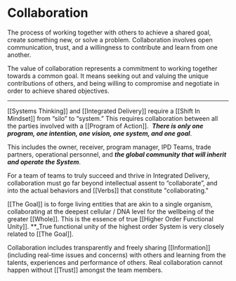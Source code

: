 # Collaboration

The process of working together with others to achieve a shared goal, create something new, or solve a problem. Collaboration involves open communication, trust, and a willingness to contribute and learn from one another.

The value of collaboration represents a commitment to working together towards a common goal. It means seeking out and valuing the unique contributions of others, and being willing to compromise and negotiate in order to achieve shared objectives.
___

[[Systems Thinking]] and [[Integrated Delivery]] require a [[Shift In Mindset]] from “silo” to “system.” This requires collaboration between all the parties involved with a [[Program of Action]].  **_There is only one program, one intention, one vision, one system, and one goal_**. 

This includes the owner, receiver, program manager, IPD Teams, trade partners, operational personnel, and **_the global community that will inherit and operate the System_**. 

For a team of teams to truly succeed and thrive in Integrated Delivery, collaboration must go far beyond intellectual assent to “collaborate”, and into the actual behaviors and [[Verbs]] that constitute "collaborating."

[[The Goal]] is to forge living entities that are akin to a single organism, collaborating at the deepest cellular / DNA level for the wellbeing of the greater [[Whole]]. This is the essence of true [[Higher Order Functional Unity]]. **_True functional unity of the highest order System is very closely related to [[The Goal]].

Collaboration includes transparently and freely sharing [[Information]] (including real-time issues and concerns) with others and learning from the talents, experiences and performance of others. Real collaboration cannot happen without [[Trust]] amongst the team members.
